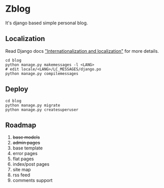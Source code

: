 # Zblog

It's django based simple personal blog.

## Localization

Read Django docs ["Internationalization and localization"](https://docs.djangoproject.com/en/2.2/topics/i18n/) for more details.

```shell script
cd blog
python manage.py makemessages -l <LANG>
# edit locale/<LANG>/LC_MESSAGES/django.po
python manage.py compilemessages
```

## Deploy

```shell script
cd blog
python manage.py migrate
python manage.py createsuperuser
```

## Roadmap

1. ~~base models~~
1. ~~admin pages~~
1. base template
1. error pages
1. flat pages
1. index/post pages
1. site map
1. rss feed
1. comments support
